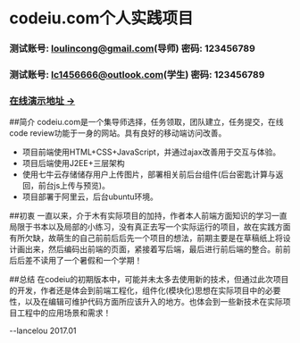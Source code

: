 # codeiu.com个人实践项目

### 测试账号: loulincong@gmail.com(导师) 密码: 123456789
### 测试账号: lc1456666@outlook.com(学生) 密码: 123456789
### [在线演示地址 &rarr;](http://115.29.49.217/codeiu/)

##简介
codeiu.com是一个集导师选择，任务领取，团队建立，任务提交，在线code review功能于一身的网站。具有良好的移动端访问改善。

* 项目前端使用HTML+CSS+JavaScript，并通过ajax改善用于交互与体验。
* 项目后端使用J2EE+三层架构
* 使用七牛云存储储存用户上传图片，部署相关前后台组件(后台密匙计算与返回，前台js上传与预览)。
* 项目部署于阿里云，后台ubuntu环境。

##初衷
一直以来，介于木有实际项目的加持，作者本人前端方面知识的学习一直局限于书本以及局部的小练习，没有真正去写一个实际运行的项目，故在实践方面有所欠缺，故萌生的自己前前后后先一个项目的想法，前期主要是在草稿纸上将设计画出来，然后编码出前端的页面，紧接着写后端，最后进行前后端的整合。前前后后差不读用了一个暑假和一个学期！


##总结
在codeiu的初期版本中，可能并未太多去使用新的技术，但通过此次项目的开发，作者还是体会到前端工程化，组件化(模块化)思想在实际项目中的必要性，以及在编辑可维护代码方面所应该升入的地方。也体会到一些新技术在实际项目工程中的应用场景和需求！


--lancelou 2017.01






